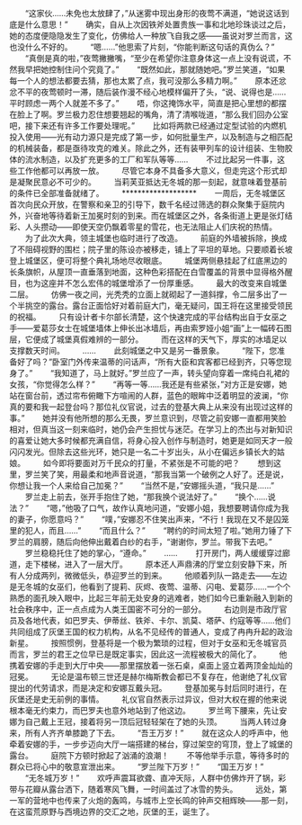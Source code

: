 　　“这家伙……未免也太放肆了，”从迷雾中现出身形的夜莺不满道，“她说这话到底是什么意思！”
　　确实，自从上次因铁斧处置贵族一事和北地珍珠谈过之后，她的态度便隐隐发生了变化，仿佛给人一种放飞自我之感——虽说对罗兰而言，这也没什么不好的。
　　“嗯……”他思索了片刻，“你能判断这句话的真伪么？”
　　“真倒是真的啦，”夜莺撇撇嘴，“至少在希望你注意身体这一点上没有说谎，不然我早把她控制住问个究竟了。”
　　“既然如此，那就随她吧。”罗兰笑道，“如果每一个人的想法都要去猜，那也太累了点，我可没那么多精力啊。”
　　原本还忿忿不平的夜莺顿时一滞，随后装作漫不经心地模样偏开了头，“说、说得也是……平时顾虑一两个人就差不多了。”
　　唔，你这掩饰水平，简直是把心里想的都摆在脸上了啊。罗兰极力忍住想要翘起的嘴角，清了清喉咙道，“那么我们回办公室吧，接下来还有许多工作要处理呢。”
　　比如将两款已经通过定型试验的内燃机投入使用——光有动力源只是完成了第一步，如何批量生产，以及制造与之相匹配的机械装备，都是亟待攻克的难关。除此之外，还有装甲列车的设计组装、生物胶体的流水制造，以及扩充更多的工厂和军队等等……
　　不过比起另一件事，这些工作他都可以再放一放。
　　尽管它本身不具备多大意义，但走完这个形式却是凝聚民意必不可少的。
　　当莉芙亚抵达无冬城的那一刻起，就意味着登基前的条件已全部准备就绪了。
　　*******************
　　一周后，无冬城堡区首次向民众开放，在警察和亲卫的引导下，数千名经过筛选的群众聚集于庭院内外，兴奋地等待着新王加冕时刻的到来。而在城堡区之外，各条街道上更是张灯结彩、人头攒动——即使天空仍飘着零星的雪花，也无法阻止人们庆祝的热情。
　　为了此次大典，领主城堡也临时进行了改造。
　　前庭的外墙被拆除，换成了不阻碍视野的围栏；院子里的陈设亦被移走，铺上了平坦的草地。只要顺着长坡登上城堡区，便可将整个典礼场地尽收眼底。
　　城堡两侧悬挂起了红底黑边的长条旗帜，从屋顶一直垂落到地面，这种色彩搭配在白雪覆盖的背景中显得格外醒目，也为这座并不怎么宏伟的城堡增添了一份厚重感。
　　最大的改变来自城堡二层。
　　仿佛一夜之间，光秃秃的立面上就砌起了一道斜撑，令二层多出了一个半挑空的露台。露台正面恰好对着前庭大门，毫无疑问，国王将在这里接受领民的祝福。
　　只有设计者卡尔部长清楚，这个快速完成的平台结构出自于女巫之手——爱葛莎女士在城堡墙体上伸长出冰墙后，再由索罗娅小姐“画”上一幅砖石图层，它便成了城堡真假难辨的一部分。
　　而在这样的天气下，厚实的冰墙足以支撑数天时间。
　　……
　　此刻城堡之中又是另一番景象。
　　“陛下，您准备好了吗？”卧室门外传来温蒂的问话声，“所有大臣和宾客都已经到齐，只等您现身了。”
　　“我知道了，马上就好。”罗兰应了一声，转头望向穿着一席纯白礼裙的女孩，“你觉得怎么样？”
　　“再等一等……我还是有些紧张，”对方正是安娜，她站在窗台前，透过帘布俯瞰下方喧闹的人群，蓝色的眼眸中泛着明显的波澜，“你真的要和我一起登台吗？那位礼仪官说，过去的登基大典上从来没有出现过这样的事。”
　　她并没有他所想的那么无畏，罗兰意识到，尽管之前安娜一直都用笑脸相对，但真当这一刻来临时，她仍会产生担忧与迷茫。在学习上的杰出与对新知识的喜爱让她大多时候都充满自信，将身心投入创作与制造时，她更是如同天才一般闪闪发光。但除去这些光环，她只是一名二十岁出头，从小在偏远乡镇长大的姑娘。
　　如今即将要面对万千民众的打量，不紧张是不可能的吧？
　　想到这里，罗兰笑了笑，用最柔和地声音说道，“那我当第一个破例之人好了。还是说，你想让我一个人来给自己加冕？”
　　“当然不是，”安娜摇头道，“我只是……”
　　罗兰走上前去，张开手抱住了她，“那我换个说法好了。”
　　“换个……说法？”
　　“嗯，”他吸了口气，故作认真地问道，“安娜小姐，我想要聘请你成为我的妻子，你愿意吗？”
　　“噗，”安娜忍不住笑出声来，“不行！我现在又不是囚笼里的犯人，而且……”
　　“而且什么？”
　　“聘约的时间太短了啦。”她用力锤了下罗兰的肩膀，随后向他伸出戴着白纱的右手，“谢谢你，罗兰。带我下去吧。”
　　罗兰稳稳托住了她的掌心，“遵命。”
　　……
　　打开房门，两人缓缓穿过廊道，走下楼梯，进入了一层大厅。
　　原本还人声鼎沸的厅堂立刻安静下来，所有人分成两列，微微低头，恭迎罗兰的到来。
　　他顺着列队一路走去——左边是无冬城的女巫们，他看到了提莉、灰烬、夜莺、温蒂、闪电、爱葛莎……一个个熟悉的面孔映入眼中，比起三年前无处安身的逃难者，她们如今已重新融入到新的社会秩序中，正一点点成为人类王国密不可分的一部分。
　　右边则是市政厅官员及各地代表，如巴罗夫、伊蒂丝、铁斧、卡尔、凯莫、塔萨、约寇等等……他们共同组成了灰堡王国的权力机构，从名不见经传的普通人，变成了冉冉升起的政治新星。
　　按照惯例，登基将是一个极为繁琐的过程，但对于女巫和无冬城官员而言，罗兰的君王之位早已是既定事实，因此这一流程被极大的简化了。
　　他携着安娜的手走到大厅中央——那里摆放着一张石桌，桌面上竖立着两顶金灿灿的冠冕。
　　无论是温布顿三世还是赫尔梅斯教会都已不复存在，他谢绝了礼仪官提出的代劳请求，而是决定和安娜互戴头冠。
　　登基加冕与封后同时进行，在灰堡还是史无前例的事情。
　　礼仪官自然表示过异议，但对大权在握的他来说根本毫无约束力，而巴罗夫也意外地站到了他这边。
　　罗兰弯下腰来，先让安娜为自己戴上王冠，接着将另一顶后冠轻轻架在了她的头顶。
　　当两人转过身来，所有人齐齐单膝跪了下去。
　　“吾王万岁！”
　　就在这众人的呼声中，他牵着安娜的手，一步步迈向大厅一端搭建的梯台，穿过架空的穹顶，登上了城堡的露台。
　　庭院下方顿时掀起了汹涌的浪潮！
　　不等他举手示意，等待多时的群众已将心中的敬意宣泄出来。
　　“罗兰陛下万岁！”
　　“国王万岁！”
　　“无冬城万岁！”
　　欢呼声震耳欲聋、直冲天际，人群中仿佛炸开了锅，彩带与花瓣从露台洒下，随着寒风飞舞，一时间盖过了冰雪的势头。
　　远处，第一军的营地中也传来了火炮的轰鸣，与城市上空长鸣的钟声交相辉映——那一刻，在这蛮荒原野与西境边界的交汇之地，灰堡的王，诞生了。